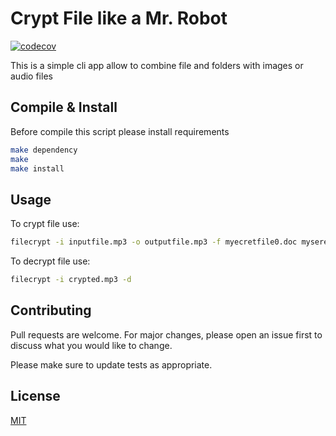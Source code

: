 # Crypt File like a Mr. Robot

[![codecov](https://codecov.io/gh/antonvolokha/filecrypt/branch/master/graph/badge.svg?token=DETY2Q1VFY)](https://codecov.io/gh/antonvolokha/filecrypt)

This is a simple cli app allow to combine file and folders with images or audio files

## Compile & Install

Before compile this script please install requirements

```bash
make dependency
make
make install
```

## Usage
To crypt file use:
```bash
filecrypt -i inputfile.mp3 -o outputfile.mp3 -f myecretfile0.doc myseretfolder
```
To decrypt file use:
```bash
filecrypt -i crypted.mp3 -d
```

## Contributing
Pull requests are welcome. For major changes, please open an issue first to discuss what you would like to change.

Please make sure to update tests as appropriate.

## License
[MIT](https://choosealicense.com/licenses/mit/)